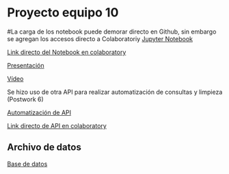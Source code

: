 # Proyecto equipo 10

#La carga de los notebook puede demorar directo en Github, sin embargo se agregan los accesos directo a Colaboratoriy
[Jupyter Notebook](https://github.com/angyf/Entrega_Final_Procesamiento_DanielAlvarez_AngelicaFuentes_IvonneRamirez/blob/main/JupyterNotebook.ipynb)

[Link directo del Notebook en colaboratory]()

[Presentación](https://www.canva.com/design/DAEYIZBWbiE/ra7kZj1_aXeNLah0G-Xtnw/view?utm_content=DAEYIZBWbiE&utm_campaign=designshare&utm_medium=link&utm_source=publishsharelink)

[Vídeo](https://www.dropbox.com/sh/sol6sj33jszp9wr/AAA4GUvsbfICH-aPar3U7LA4a?dl=0&preview=zoom_5.mp4)

Se hizo uso de otra API para realizar automatización de consultas y limpieza (Postwork 6)

[Automatización de API](https://github.com/angyf/Entrega_Final_Procesamiento_DanielAlvarez_AngelicaFuentes_IvonneRamirez/blob/main/API.ipynb)

[Link directo de API en colaboratory](https://colab.research.google.com/drive/1E3INugFT7nQETRmMihGDFhGo4F-7UFT6?usp=sharing)

## Archivo de datos

[Base de datos](https://raw.githubusercontent.com/angyf/Entrega_Final_Procesamiento_DanielAlvarez_AngelicaFuentes_IvonneRamirez/main/mlbootcamp5_train.csv)
